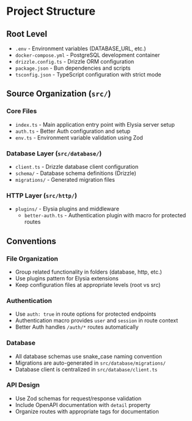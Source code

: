 # Project Structure

## Root Level
- `.env` - Environment variables (DATABASE_URL, etc.)
- `docker-compose.yml` - PostgreSQL development container
- `drizzle.config.ts` - Drizzle ORM configuration
- `package.json` - Bun dependencies and scripts
- `tsconfig.json` - TypeScript configuration with strict mode

## Source Organization (`src/`)

### Core Files
- `index.ts` - Main application entry point with Elysia server setup
- `auth.ts` - Better Auth configuration and setup
- `env.ts` - Environment variable validation using Zod

### Database Layer (`src/database/`)
- `client.ts` - Drizzle database client configuration
- `schema/` - Database schema definitions (Drizzle)
- `migrations/` - Generated migration files

### HTTP Layer (`src/http/`)
- `plugins/` - Elysia plugins and middleware
  - `better-auth.ts` - Authentication plugin with macro for protected routes

## Conventions

### File Organization
- Group related functionality in folders (database, http, etc.)
- Use plugins pattern for Elysia extensions
- Keep configuration files at appropriate levels (root vs src)

### Authentication
- Use `auth: true` in route options for protected endpoints
- Authentication macro provides `user` and `session` in route context
- Better Auth handles `/auth/*` routes automatically

### Database
- All database schemas use snake_case naming convention
- Migrations are auto-generated in `src/database/migrations/`
- Database client is centralized in `src/database/client.ts`

### API Design
- Use Zod schemas for request/response validation
- Include OpenAPI documentation with `detail` property
- Organize routes with appropriate tags for documentation